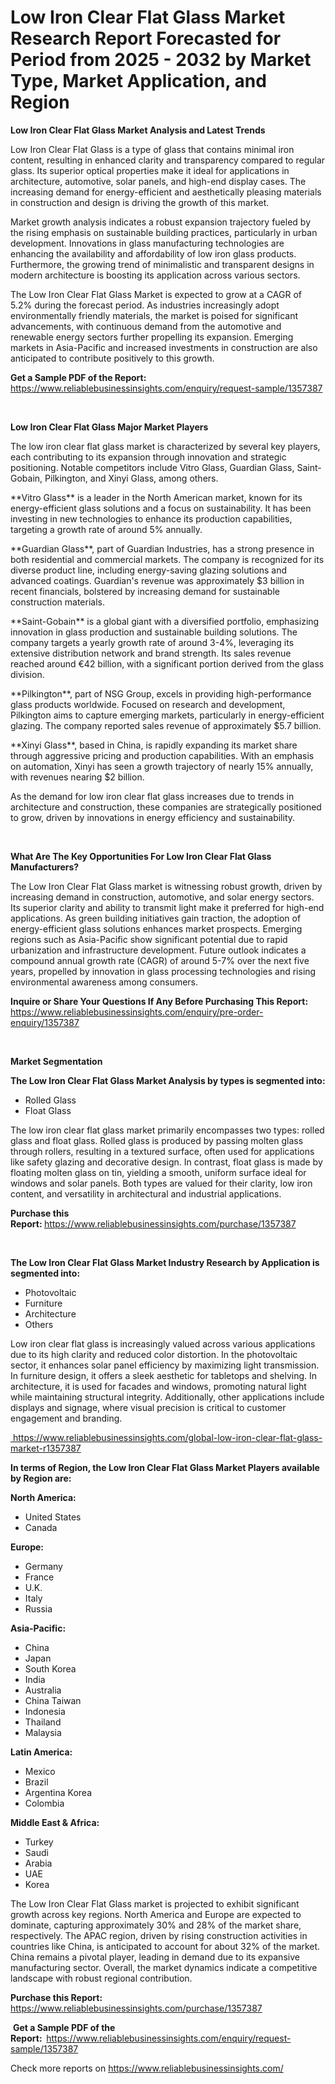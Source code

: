 <p><h1>Low Iron Clear Flat Glass Market Research Report Forecasted for Period from 2025 -  2032 by Market Type, Market Application, and Region</h1></p><p><strong>Low Iron Clear Flat Glass Market Analysis and Latest Trends</strong></p>
<p><p>Low Iron Clear Flat Glass is a type of glass that contains minimal iron content, resulting in enhanced clarity and transparency compared to regular glass. Its superior optical properties make it ideal for applications in architecture, automotive, solar panels, and high-end display cases. The increasing demand for energy-efficient and aesthetically pleasing materials in construction and design is driving the growth of this market.</p><p>Market growth analysis indicates a robust expansion trajectory fueled by the rising emphasis on sustainable building practices, particularly in urban development. Innovations in glass manufacturing technologies are enhancing the availability and affordability of low iron glass products. Furthermore, the growing trend of minimalistic and transparent designs in modern architecture is boosting its application across various sectors.</p><p>The Low Iron Clear Flat Glass Market is expected to grow at a CAGR of 5.2% during the forecast period. As industries increasingly adopt environmentally friendly materials, the market is poised for significant advancements, with continuous demand from the automotive and renewable energy sectors further propelling its expansion. Emerging markets in Asia-Pacific and increased investments in construction are also anticipated to contribute positively to this growth.</p></p>
<p><strong>Get a Sample PDF of the Report:&nbsp;</strong> <a href="https://www.reliablebusinessinsights.com/enquiry/request-sample/1357387?utm_campaign=2099&utm_medium=2&utm_source=Github&utm_content=ia&utm_term=01022025&utm_id=low-iron-clear-flat-glass">https://www.reliablebusinessinsights.com/enquiry/request-sample/1357387</a></p>
<p>&nbsp;</p>
<p><strong>Low Iron Clear Flat Glass Major Market Players</strong></p>
<p><p>The low iron clear flat glass market is characterized by several key players, each contributing to its expansion through innovation and strategic positioning. Notable competitors include Vitro Glass, Guardian Glass, Saint-Gobain, Pilkington, and Xinyi Glass, among others.</p><p>**Vitro Glass** is a leader in the North American market, known for its energy-efficient glass solutions and a focus on sustainability. It has been investing in new technologies to enhance its production capabilities, targeting a growth rate of around 5% annually.</p><p>**Guardian Glass**, part of Guardian Industries, has a strong presence in both residential and commercial markets. The company is recognized for its diverse product line, including energy-saving glazing solutions and advanced coatings. Guardian's revenue was approximately $3 billion in recent financials, bolstered by increasing demand for sustainable construction materials.</p><p>**Saint-Gobain** is a global giant with a diversified portfolio, emphasizing innovation in glass production and sustainable building solutions. The company targets a yearly growth rate of around 3-4%, leveraging its extensive distribution network and brand strength. Its sales revenue reached around €42 billion, with a significant portion derived from the glass division.</p><p>**Pilkington**, part of NSG Group, excels in providing high-performance glass products worldwide. Focused on research and development, Pilkington aims to capture emerging markets, particularly in energy-efficient glazing. The company reported sales revenue of approximately $5.7 billion.</p><p>**Xinyi Glass**, based in China, is rapidly expanding its market share through aggressive pricing and production capabilities. With an emphasis on automation, Xinyi has seen a growth trajectory of nearly 15% annually, with revenues nearing $2 billion.</p><p>As the demand for low iron clear flat glass increases due to trends in architecture and construction, these companies are strategically positioned to grow, driven by innovations in energy efficiency and sustainability.</p></p>
<p>&nbsp;</p>
<p><strong>What Are The Key Opportunities For Low Iron Clear Flat Glass Manufacturers?</strong></p>
<p><p>The Low Iron Clear Flat Glass market is witnessing robust growth, driven by increasing demand in construction, automotive, and solar energy sectors. Its superior clarity and ability to transmit light make it preferred for high-end applications. As green building initiatives gain traction, the adoption of energy-efficient glass solutions enhances market prospects. Emerging regions such as Asia-Pacific show significant potential due to rapid urbanization and infrastructure development. Future outlook indicates a compound annual growth rate (CAGR) of around 5-7% over the next five years, propelled by innovation in glass processing technologies and rising environmental awareness among consumers.</p></p>
<p><strong>Inquire or Share Your Questions If Any Before Purchasing This Report:</strong> <a href="https://www.reliablebusinessinsights.com/enquiry/pre-order-enquiry/1357387?utm_campaign=2099&utm_medium=2&utm_source=Github&utm_content=ia&utm_term=01022025&utm_id=low-iron-clear-flat-glass">https://www.reliablebusinessinsights.com/enquiry/pre-order-enquiry/1357387</a></p>
<p>&nbsp;</p>
<p><strong>Market Segmentation</strong></p>
<p><strong>The Low Iron Clear Flat Glass Market Analysis by types is segmented into:</strong></p>
<p><ul><li>Rolled Glass</li><li>Float Glass</li></ul></p>
<p><p>The low iron clear flat glass market primarily encompasses two types: rolled glass and float glass. Rolled glass is produced by passing molten glass through rollers, resulting in a textured surface, often used for applications like safety glazing and decorative design. In contrast, float glass is made by floating molten glass on tin, yielding a smooth, uniform surface ideal for windows and solar panels. Both types are valued for their clarity, low iron content, and versatility in architectural and industrial applications.</p></p>
<p><strong>Purchase this Report:&nbsp;</strong><a href="https://www.reliablebusinessinsights.com/purchase/1357387?utm_campaign=2099&utm_medium=2&utm_source=Github&utm_content=ia&utm_term=01022025&utm_id=low-iron-clear-flat-glass">https://www.reliablebusinessinsights.com/purchase/1357387</a></p>
<p>&nbsp;</p>
<p><strong>The Low Iron Clear Flat Glass Market Industry Research by Application is segmented into:</strong></p>
<p><ul><li>Photovoltaic</li><li>Furniture</li><li>Architecture</li><li>Others</li></ul></p>
<p><p>Low iron clear flat glass is increasingly valued across various applications due to its high clarity and reduced color distortion. In the photovoltaic sector, it enhances solar panel efficiency by maximizing light transmission. In furniture design, it offers a sleek aesthetic for tabletops and shelving. In architecture, it is used for facades and windows, promoting natural light while maintaining structural integrity. Additionally, other applications include displays and signage, where visual precision is critical to customer engagement and branding.</p></p>
<p><a href="https://www.reliablebusinessinsights.com/global-low-iron-clear-flat-glass-market-r1357387?utm_campaign=2099&utm_medium=2&utm_source=Github&utm_content=ia&utm_term=01022025&utm_id=low-iron-clear-flat-glass">&nbsp;https://www.reliablebusinessinsights.com/global-low-iron-clear-flat-glass-market-r1357387</a></p>
<p><strong>In terms of Region, the Low Iron Clear Flat Glass Market Players available by Region are:</strong></p>
<p>
    <p> <strong> North America: </strong>
        <ul>
            <li>United States</li>
            <li>Canada</li>
        </ul>
        </p> 
    <p> <strong> Europe: </strong>
        <ul>
            <li>Germany</li>
            <li>France</li>
            <li>U.K.</li>
            <li>Italy</li>
            <li>Russia</li>
        </ul>
        </p> 
    <p> <strong> Asia-Pacific: </strong>
        <ul>
            <li>China</li>
            <li>Japan</li>
            <li>South Korea</li>
            <li>India</li>
            <li>Australia</li>
            <li>China Taiwan</li>
            <li>Indonesia</li>
            <li>Thailand</li>
            <li>Malaysia</li>
        </ul>
        </p> 
    <p> <strong> Latin America: </strong>
        <ul>
            <li>Mexico</li>
            <li>Brazil</li>
            <li>Argentina Korea</li>
            <li>Colombia</li>
        </ul>
        </p> 
    <p> <strong> Middle East & Africa: </strong>
        <ul>
            <li>Turkey</li>
            <li>Saudi</li>
            <li>Arabia</li>
            <li>UAE</li>
            <li>Korea</li>
        </ul>
    </p>
    </p>
<p><p>The Low Iron Clear Flat Glass market is projected to exhibit significant growth across key regions. North America and Europe are expected to dominate, capturing approximately 30% and 28% of the market share, respectively. The APAC region, driven by rising construction activities in countries like China, is anticipated to account for about 32% of the market. China remains a pivotal player, leading in demand due to its expansive manufacturing sector. Overall, the market dynamics indicate a competitive landscape with robust regional contribution.</p></p>
<p><strong>Purchase this Report: </strong><a href="https://www.reliablebusinessinsights.com/purchase/1357387?utm_campaign=2099&utm_medium=2&utm_source=Github&utm_content=ia&utm_term=01022025&utm_id=low-iron-clear-flat-glass">https://www.reliablebusinessinsights.com/purchase/1357387</a></p>
<p>&nbsp;<strong>Get a Sample PDF of the Report:&nbsp;&nbsp;</strong><a href="https://www.reliablebusinessinsights.com/enquiry/request-sample/1357387?utm_campaign=2099&utm_medium=2&utm_source=Github&utm_content=ia&utm_term=01022025&utm_id=low-iron-clear-flat-glass">https://www.reliablebusinessinsights.com/enquiry/request-sample/1357387</a></p>
<p><strong></strong></p>
<p>Check more reports on <a href="https://www.reliablebusinessinsights.com/?utm_campaign=2099&utm_medium=2&utm_source=Github&utm_content=ia&utm_term=01022025&utm_id=low-iron-clear-flat-glass">https://www.reliablebusinessinsights.com/</a></p>